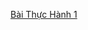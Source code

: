 <a href ="https://github.com/FASTTRACKSE/FTJD1801_JavaCore/tree/master/HongNgan/Bai1/src/thuchanh1"> Bài Thực Hành 1 </a>
